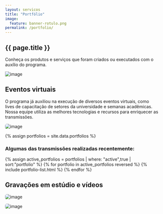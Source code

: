```yaml
---
layout: servicos
title: "Portfólio"
image:
  feature: banner-rotulo.png
permalink: /portfolio/
---
```


<section class="fdb-block">
  <div class="container">
    <div class="row align-items-center pt-2">
      <div class="col-12 col-md-8 col-lg-7">
        <h2>{{ page.title }}</h2>
        <p class="lead">Conheça os produtos e serviços que foram criados ou executados com o auxílio do programa.</p>
      </div>
      <div class="col-8 col-md-4 m-auto m-md-0 ml-md-auto pt-5">
        <p><img alt="image" class="img-fluid" src="/images/illustrations/undraw_Portfolio_update_re_jqnp.svg"></p>
      </div>
    </div>
  </div>
</section>

<section class="fdb-block">
  <div class="container">
    <div class="row align-items-center">
      <div class="col-12">
        <h2>Eventos virtuais</h2>
      </div>
    </div>
    <div class="row align-items-center">
      <div class="col-10 col-lg-6">
        <p>O programa já auxiliou na execução de diversos eventos virtuais, como lives de capacitação de setores da universidade e semanas acadêmicas. Nossa equipe utiliza as melhores tecnologias e recursos para enriquecer as transmissões.</p>
      </div>
      <div class="col-10 col-lg-6">
        <p><img style="border-radius: 5px;" alt="image" class="img-fluid" src="/images/portfolio/4_3.jpg"></p>
      </div>
    </div>
  </div>
</section>

{% assign portfolios = site.data.portfolios %}

<section>
  <div class="container pb-5">
    <div class="row justify-content-center">
      <div class="col-12 text-left">
        <h3>Algumas das transmissões realizadas recentemente:</h3>
      </div>
    </div>
    <div class="row justify-content-center">
      <div class="col-12">
        <div class="tiles">
          {% assign active_portfolios = portfolios | where: "active",true | sort:"portfolio" %}
          {% for portfolio in active_portfolios reversed %}
            {% include portfolio-list.html %}
          {% endfor %}
        </div>
      </div>
    </div>
  </div>
</section>

<section class="fdb-block pt-5">
  <div class="container">
    <div class="row align-items-center">
      <div class="col-12">
        <h2>Gravações em estúdio e vídeos</h2>
      </div>
    </div>
    <div class="row align-items-center">
      <div class="col-10 col-lg-6">
        <p><img style="border-radius: 5px;" alt="image" class="img-fluid" src="/images/portfolio/4_2.jpg"></p>
      </div>
      <div class="col-10 col-lg-6">
        <p><img style="border-radius: 5px;" alt="image" class="img-fluid" src="/images/portfolio/IMG_4127.JPG"></p>
      </div>
    </div>
  </div>
</section>
